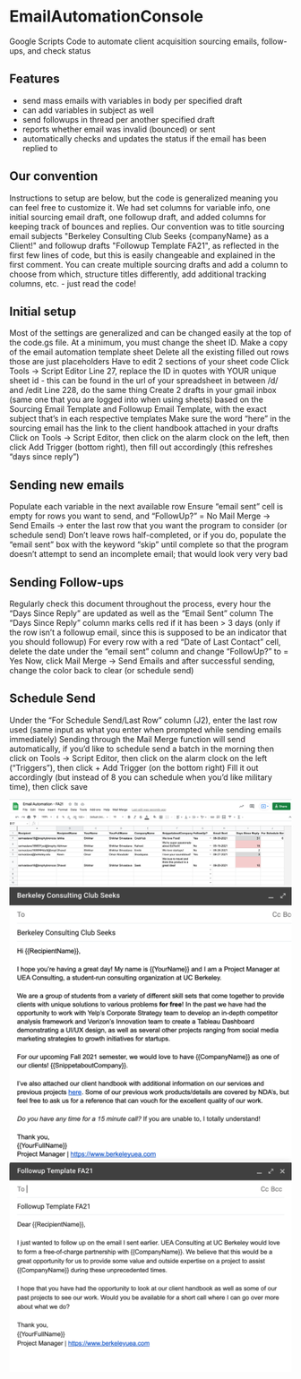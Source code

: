 # EmailAutomationConsole
Google Scripts Code to automate client acquisition sourcing emails, follow-ups, and check status

## Features
- send mass emails with variables in body per specified draft
- can add variables in subject as well
- send followups in thread per another specified draft
- reports whether email was invalid (bounced) or sent
- automatically checks and updates the status if the email has been replied to

## Our convention
Instructions to setup are below, but the code is generalized meaning you can feel free to customize it. We had set columns for variable info, one initial sourcing email draft, one followup draft, and added columns for keeping track of bounces and replies.  Our convention was to title sourcing email subjects "Berkeley Consulting Club Seeks {companyName} as a Client!" and followup drafts "Followup Template FA21", as reflected in the first few lines of code, but this is easily changeable and explained in the first comment. You can create multiple sourcing drafts and add a column to choose from which, structure titles differently, add additional tracking columns, etc. - just read the code!

## Initial setup
Most of the settings are generalized and can be changed easily at the top of the code.gs file. At a minimum, you must change the sheet ID. 
Make a copy of the email automation template sheet
Delete all the existing filled out rows those are just placeholders
Have to edit 2 sections of your sheet code
Click Tools -> Script Editor
Line 27, replace the ID in quotes with YOUR unique sheet id - this can be found in the url of your spreadsheet in between /d/ and /edit
Line 228, do the same thing
Create 2 drafts in your gmail inbox (same one that you are logged into when using sheets) based on the Sourcing Email Template and Followup Email Template, with the exact subject that’s in each respective templates
Make sure the word “here” in the sourcing email has the link to the client handbook attached in your drafts
Click on Tools -> Script Editor, then click on the alarm clock on the left, then click Add Trigger (bottom right), then fill out accordingly (this refreshes “days since reply”)


## Sending new emails
Populate each variable in the next available row
Ensure “email sent” cell is empty for rows you want to send, and “FollowUp?” = No
Mail Merge -> Send Emails -> enter the last row that you want the program to consider (or schedule send)
Don’t leave rows half-completed, or if you do, populate the “email sent” box with the keyword “skip” until complete so that the program doesn’t attempt to send an incomplete email; that would look very very bad

## Sending Follow-ups
Regularly check this document throughout the process, every hour the “Days Since Reply” are updated as well as the “Email Sent” column
The “Days Since Reply” column marks cells red if it has been > 3 days (only if the row isn’t a followup email, since this is supposed to be an indicator that you should followup)
For every row with a red “Date of Last Contact” cell, delete the date under the “email sent” column and change “FollowUp?” to = Yes
Now, click Mail Merge -> Send Emails and after successful sending, change the color back to clear (or schedule send)

## Schedule Send
Under the “For Schedule Send/Last Row” column (J2), enter the last row used (same input as what you enter when prompted while sending emails immediately)
Sending through the Mail Merge function will send automatically, if you’d like to schedule send a batch in the morning then click on Tools -> Script Editor, then click on the alarm clock on the left (“Triggers”), then click + Add Trigger (on the bottom right)
Fill it out accordingly (but instead of 8 you can schedule when you’d like military time), then click save



![Console Example](/pics/console.png?raw=true)
![Our Sourcing Draft](/pics/sourcing.png?raw=true)
![Our Followup Draft](/pics/followup.png?raw=true)